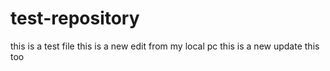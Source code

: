 # test-repository
this is a test file
this is a new edit from my local pc
this is a new update
this too
